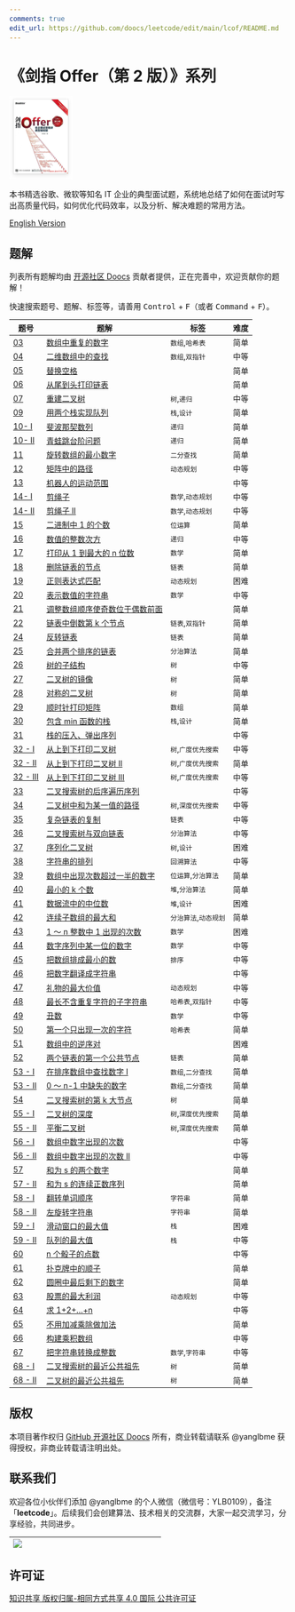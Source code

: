 ```yaml
---
comments: true
edit_url: https://github.com/doocs/leetcode/edit/main/lcof/README.md
---
```


# 《剑指 Offer（第 2 版）》系列

![](./lcof.png)

本书精选谷歌、微软等知名 IT 企业的典型面试题，系统地总结了如何在面试时写出高质量代码，如何优化代码效率，以及分析、解决难题的常用方法。

[English Version](/lcof/README_EN.md)

## 题解

列表所有题解均由 [开源社区 Doocs](https://github.com/doocs) 贡献者提供，正在完善中，欢迎贡献你的题解！

快速搜索题号、题解、标签等，请善用 <kbd>Control</kbd> + <kbd>F</kbd>（或者 <kbd>Command</kbd> + <kbd>F</kbd>）。

| 题号                                                                                                 | 题解                                                                                                                                                                                                                       | 标签                  | 难度 |
| ---------------------------------------------------------------------------------------------------- | -------------------------------------------------------------------------------------------------------------------------------------------------------------------------------------------------------------------------- | --------------------- | ---- |
| [03](https://leetcode.cn/problems/shu-zu-zhong-zhong-fu-de-shu-zi-lcof)                              | [数组中重复的数字](/lcof/%E9%9D%A2%E8%AF%95%E9%A2%9803.%20%E6%95%B0%E7%BB%84%E4%B8%AD%E9%87%8D%E5%A4%8D%E7%9A%84%E6%95%B0%E5%AD%97/README.md)                                                                              | `数组`,`哈希表`       | 简单 |
| [04](https://leetcode.cn/problems/er-wei-shu-zu-zhong-de-cha-zhao-lcof)                              | [二维数组中的查找](/lcof/%E9%9D%A2%E8%AF%95%E9%A2%9804.%20%E4%BA%8C%E7%BB%B4%E6%95%B0%E7%BB%84%E4%B8%AD%E7%9A%84%E6%9F%A5%E6%89%BE/README.md)                                                                              | `数组`,`双指针`       | 中等 |
| [05](https://leetcode.cn/problems/ti-huan-kong-ge-lcof)                                              | [替换空格](/lcof/%E9%9D%A2%E8%AF%95%E9%A2%9805.%20%E6%9B%BF%E6%8D%A2%E7%A9%BA%E6%A0%BC/README.md)                                                                                                                          |                       | 简单 |
| [06](https://leetcode.cn/problems/cong-wei-dao-tou-da-yin-lian-biao-lcof)                            | [从尾到头打印链表](/lcof/%E9%9D%A2%E8%AF%95%E9%A2%9806.%20%E4%BB%8E%E5%B0%BE%E5%88%B0%E5%A4%B4%E6%89%93%E5%8D%B0%E9%93%BE%E8%A1%A8/README.md)                                                                              |                       | 简单 |
| [07](https://leetcode.cn/problems/zhong-jian-er-cha-shu-lcof)                                        | [重建二叉树](/lcof/%E9%9D%A2%E8%AF%95%E9%A2%9807.%20%E9%87%8D%E5%BB%BA%E4%BA%8C%E5%8F%89%E6%A0%91/README.md)                                                                                                               | `树`,`递归`           | 中等 |
| [09](https://leetcode.cn/problems/yong-liang-ge-zhan-shi-xian-dui-lie-lcof)                          | [用两个栈实现队列](/lcof/%E9%9D%A2%E8%AF%95%E9%A2%9809.%20%E7%94%A8%E4%B8%A4%E4%B8%AA%E6%A0%88%E5%AE%9E%E7%8E%B0%E9%98%9F%E5%88%97/README.md)                                                                              | `栈`,`设计`           | 简单 |
| [10- I](https://leetcode.cn/problems/fei-bo-na-qi-shu-lie-lcof)                                      | [斐波那契数列](/lcof/%E9%9D%A2%E8%AF%95%E9%A2%9810-%20I.%20%E6%96%90%E6%B3%A2%E9%82%A3%E5%A5%91%E6%95%B0%E5%88%97/README.md)                                                                                               | `递归`                | 简单 |
| [10- II](https://leetcode.cn/problems/qing-wa-tiao-tai-jie-wen-ti-lcof)                              | [青蛙跳台阶问题](/lcof/%E9%9D%A2%E8%AF%95%E9%A2%9810-%20II.%20%E9%9D%92%E8%9B%99%E8%B7%B3%E5%8F%B0%E9%98%B6%E9%97%AE%E9%A2%98/README.md)                                                                                   | `递归`                | 简单 |
| [11](https://leetcode.cn/problems/xuan-zhuan-shu-zu-de-zui-xiao-shu-zi-lcof)                         | [旋转数组的最小数字](/lcof/%E9%9D%A2%E8%AF%95%E9%A2%9811.%20%E6%97%8B%E8%BD%AC%E6%95%B0%E7%BB%84%E7%9A%84%E6%9C%80%E5%B0%8F%E6%95%B0%E5%AD%97/README.md)                                                                   | `二分查找`            | 简单 |
| [12](https://leetcode.cn/problems/ju-zhen-zhong-de-lu-jing-lcof)                                     | [矩阵中的路径](/lcof/%E9%9D%A2%E8%AF%95%E9%A2%9812.%20%E7%9F%A9%E9%98%B5%E4%B8%AD%E7%9A%84%E8%B7%AF%E5%BE%84/README.md)                                                                                                    | `动态规划`            | 中等 |
| [13](https://leetcode.cn/problems/ji-qi-ren-de-yun-dong-fan-wei-lcof)                                | [机器人的运动范围](/lcof/%E9%9D%A2%E8%AF%95%E9%A2%9813.%20%E6%9C%BA%E5%99%A8%E4%BA%BA%E7%9A%84%E8%BF%90%E5%8A%A8%E8%8C%83%E5%9B%B4/README.md)                                                                              |                       | 中等 |
| [14- I](https://leetcode.cn/problems/jian-sheng-zi-lcof)                                             | [剪绳子](/lcof/%E9%9D%A2%E8%AF%95%E9%A2%9814-%20I.%20%E5%89%AA%E7%BB%B3%E5%AD%90/README.md)                                                                                                                                | `数学`,`动态规划`     | 中等 |
| [14- II](https://leetcode.cn/problems/jian-sheng-zi-ii-lcof)                                         | [剪绳子 II](/lcof/%E9%9D%A2%E8%AF%95%E9%A2%9814-%20II.%20%E5%89%AA%E7%BB%B3%E5%AD%90%20II/README.md)                                                                                                                       | `数学`,`动态规划`     | 中等 |
| [15](https://leetcode.cn/problems/er-jin-zhi-zhong-1de-ge-shu-lcof)                                  | [二进制中 1 的个数](/lcof/%E9%9D%A2%E8%AF%95%E9%A2%9815.%20%E4%BA%8C%E8%BF%9B%E5%88%B6%E4%B8%AD1%E7%9A%84%E4%B8%AA%E6%95%B0/README.md)                                                                                     | `位运算`              | 简单 |
| [16](https://leetcode.cn/problems/shu-zhi-de-zheng-shu-ci-fang-lcof)                                 | [数值的整数次方](/lcof/%E9%9D%A2%E8%AF%95%E9%A2%9816.%20%E6%95%B0%E5%80%BC%E7%9A%84%E6%95%B4%E6%95%B0%E6%AC%A1%E6%96%B9/README.md)                                                                                         | `递归`                | 中等 |
| [17](https://leetcode.cn/problems/da-yin-cong-1dao-zui-da-de-nwei-shu-lcof)                          | [打印从 1 到最大的 n 位数](/lcof/%E9%9D%A2%E8%AF%95%E9%A2%9817.%20%E6%89%93%E5%8D%B0%E4%BB%8E1%E5%88%B0%E6%9C%80%E5%A4%A7%E7%9A%84n%E4%BD%8D%E6%95%B0/README.md)                                                           | `数学`                | 简单 |
| [18](https://leetcode.cn/problems/shan-chu-lian-biao-de-jie-dian-lcof)                               | [删除链表的节点](/lcof/%E9%9D%A2%E8%AF%95%E9%A2%9818.%20%E5%88%A0%E9%99%A4%E9%93%BE%E8%A1%A8%E7%9A%84%E8%8A%82%E7%82%B9/README.md)                                                                                         | `链表`                | 简单 |
| [19](https://leetcode.cn/problems/zheng-ze-biao-da-shi-pi-pei-lcof)                                  | [正则表达式匹配](/lcof/%E9%9D%A2%E8%AF%95%E9%A2%9819.%20%E6%AD%A3%E5%88%99%E8%A1%A8%E8%BE%BE%E5%BC%8F%E5%8C%B9%E9%85%8D/README.md)                                                                                         | `动态规划`            | 困难 |
| [20](https://leetcode.cn/problems/biao-shi-shu-zhi-de-zi-fu-chuan-lcof)                              | [表示数值的字符串](/lcof/%E9%9D%A2%E8%AF%95%E9%A2%9820.%20%E8%A1%A8%E7%A4%BA%E6%95%B0%E5%80%BC%E7%9A%84%E5%AD%97%E7%AC%A6%E4%B8%B2/README.md)                                                                              | `数学`                | 中等 |
| [21](https://leetcode.cn/problems/diao-zheng-shu-zu-shun-xu-shi-qi-shu-wei-yu-ou-shu-qian-mian-lcof) | [调整数组顺序使奇数位于偶数前面](/lcof/%E9%9D%A2%E8%AF%95%E9%A2%9821.%20%E8%B0%83%E6%95%B4%E6%95%B0%E7%BB%84%E9%A1%BA%E5%BA%8F%E4%BD%BF%E5%A5%87%E6%95%B0%E4%BD%8D%E4%BA%8E%E5%81%B6%E6%95%B0%E5%89%8D%E9%9D%A2/README.md) |                       | 简单 |
| [22](https://leetcode.cn/problems/lian-biao-zhong-dao-shu-di-kge-jie-dian-lcof)                      | [链表中倒数第 k 个节点](/lcof/%E9%9D%A2%E8%AF%95%E9%A2%9822.%20%E9%93%BE%E8%A1%A8%E4%B8%AD%E5%80%92%E6%95%B0%E7%AC%ACk%E4%B8%AA%E8%8A%82%E7%82%B9/README.md)                                                               | `链表`,`双指针`       | 简单 |
| [24](https://leetcode.cn/problems/fan-zhuan-lian-biao-lcof)                                          | [反转链表](/lcof/%E9%9D%A2%E8%AF%95%E9%A2%9824.%20%E5%8F%8D%E8%BD%AC%E9%93%BE%E8%A1%A8/README.md)                                                                                                                          | `链表`                | 简单 |
| [25](https://leetcode.cn/problems/he-bing-liang-ge-pai-xu-de-lian-biao-lcof)                         | [合并两个排序的链表](/lcof/%E9%9D%A2%E8%AF%95%E9%A2%9825.%20%E5%90%88%E5%B9%B6%E4%B8%A4%E4%B8%AA%E6%8E%92%E5%BA%8F%E7%9A%84%E9%93%BE%E8%A1%A8/README.md)                                                                   | `分治算法`            | 简单 |
| [26](https://leetcode.cn/problems/shu-de-zi-jie-gou-lcof)                                            | [树的子结构](/lcof/%E9%9D%A2%E8%AF%95%E9%A2%9826.%20%E6%A0%91%E7%9A%84%E5%AD%90%E7%BB%93%E6%9E%84/README.md)                                                                                                               | `树`                  | 中等 |
| [27](https://leetcode.cn/problems/er-cha-shu-de-jing-xiang-lcof)                                     | [二叉树的镜像](/lcof/%E9%9D%A2%E8%AF%95%E9%A2%9827.%20%E4%BA%8C%E5%8F%89%E6%A0%91%E7%9A%84%E9%95%9C%E5%83%8F/README.md)                                                                                                    | `树`                  | 简单 |
| [28](https://leetcode.cn/problems/dui-cheng-de-er-cha-shu-lcof)                                      | [对称的二叉树](/lcof/%E9%9D%A2%E8%AF%95%E9%A2%9828.%20%E5%AF%B9%E7%A7%B0%E7%9A%84%E4%BA%8C%E5%8F%89%E6%A0%91/README.md)                                                                                                    | `树`                  | 简单 |
| [29](https://leetcode.cn/problems/shun-shi-zhen-da-yin-ju-zhen-lcof)                                 | [顺时针打印矩阵](/lcof/%E9%9D%A2%E8%AF%95%E9%A2%9829.%20%E9%A1%BA%E6%97%B6%E9%92%88%E6%89%93%E5%8D%B0%E7%9F%A9%E9%98%B5/README.md)                                                                                         | `数组`                | 简单 |
| [30](https://leetcode.cn/problems/bao-han-minhan-shu-de-zhan-lcof)                                   | [包含 min 函数的栈](/lcof/%E9%9D%A2%E8%AF%95%E9%A2%9830.%20%E5%8C%85%E5%90%ABmin%E5%87%BD%E6%95%B0%E7%9A%84%E6%A0%88/README.md)                                                                                            | `栈`,`设计`           | 简单 |
| [31](https://leetcode.cn/problems/zhan-de-ya-ru-dan-chu-xu-lie-lcof)                                 | [栈的压入、弹出序列](/lcof/%E9%9D%A2%E8%AF%95%E9%A2%9831.%20%E6%A0%88%E7%9A%84%E5%8E%8B%E5%85%A5%E3%80%81%E5%BC%B9%E5%87%BA%E5%BA%8F%E5%88%97/README.md)                                                                   |                       | 中等 |
| [32 - I](https://leetcode.cn/problems/cong-shang-dao-xia-da-yin-er-cha-shu-lcof)                     | [从上到下打印二叉树](/lcof/%E9%9D%A2%E8%AF%95%E9%A2%9832%20-%20I.%20%E4%BB%8E%E4%B8%8A%E5%88%B0%E4%B8%8B%E6%89%93%E5%8D%B0%E4%BA%8C%E5%8F%89%E6%A0%91/README.md)                                                           | `树`,`广度优先搜索`   | 中等 |
| [32 - II](https://leetcode.cn/problems/cong-shang-dao-xia-da-yin-er-cha-shu-ii-lcof)                 | [从上到下打印二叉树 II](/lcof/%E9%9D%A2%E8%AF%95%E9%A2%9832%20-%20II.%20%E4%BB%8E%E4%B8%8A%E5%88%B0%E4%B8%8B%E6%89%93%E5%8D%B0%E4%BA%8C%E5%8F%89%E6%A0%91%20II/README.md)                                                  | `树`,`广度优先搜索`   | 简单 |
| [32 - III](https://leetcode.cn/problems/cong-shang-dao-xia-da-yin-er-cha-shu-iii-lcof)               | [从上到下打印二叉树 III](/lcof/%E9%9D%A2%E8%AF%95%E9%A2%9832%20-%20III.%20%E4%BB%8E%E4%B8%8A%E5%88%B0%E4%B8%8B%E6%89%93%E5%8D%B0%E4%BA%8C%E5%8F%89%E6%A0%91%20III/README.md)                                               | `树`,`广度优先搜索`   | 中等 |
| [33](https://leetcode.cn/problems/er-cha-sou-suo-shu-de-hou-xu-bian-li-xu-lie-lcof)                  | [二叉搜索树的后序遍历序列](/lcof/%E9%9D%A2%E8%AF%95%E9%A2%9833.%20%E4%BA%8C%E5%8F%89%E6%90%9C%E7%B4%A2%E6%A0%91%E7%9A%84%E5%90%8E%E5%BA%8F%E9%81%8D%E5%8E%86%E5%BA%8F%E5%88%97/README.md)                                  |                       | 中等 |
| [34](https://leetcode.cn/problems/er-cha-shu-zhong-he-wei-mou-yi-zhi-de-lu-jing-lcof)                | [二叉树中和为某一值的路径](/lcof/%E9%9D%A2%E8%AF%95%E9%A2%9834.%20%E4%BA%8C%E5%8F%89%E6%A0%91%E4%B8%AD%E5%92%8C%E4%B8%BA%E6%9F%90%E4%B8%80%E5%80%BC%E7%9A%84%E8%B7%AF%E5%BE%84/README.md)                                  | `树`,`深度优先搜索`   | 中等 |
| [35](https://leetcode.cn/problems/fu-za-lian-biao-de-fu-zhi-lcof)                                    | [复杂链表的复制](/lcof/%E9%9D%A2%E8%AF%95%E9%A2%9835.%20%E5%A4%8D%E6%9D%82%E9%93%BE%E8%A1%A8%E7%9A%84%E5%A4%8D%E5%88%B6/README.md)                                                                                         | `链表`                | 中等 |
| [36](https://leetcode.cn/problems/er-cha-sou-suo-shu-yu-shuang-xiang-lian-biao-lcof)                 | [二叉搜索树与双向链表](/lcof/%E9%9D%A2%E8%AF%95%E9%A2%9836.%20%E4%BA%8C%E5%8F%89%E6%90%9C%E7%B4%A2%E6%A0%91%E4%B8%8E%E5%8F%8C%E5%90%91%E9%93%BE%E8%A1%A8/README.md)                                                        | `分治算法`            | 中等 |
| [37](https://leetcode.cn/problems/xu-lie-hua-er-cha-shu-lcof)                                        | [序列化二叉树](/lcof/%E9%9D%A2%E8%AF%95%E9%A2%9837.%20%E5%BA%8F%E5%88%97%E5%8C%96%E4%BA%8C%E5%8F%89%E6%A0%91/README.md)                                                                                                    | `树`,`设计`           | 困难 |
| [38](https://leetcode.cn/problems/zi-fu-chuan-de-pai-lie-lcof)                                       | [字符串的排列](/lcof/%E9%9D%A2%E8%AF%95%E9%A2%9838.%20%E5%AD%97%E7%AC%A6%E4%B8%B2%E7%9A%84%E6%8E%92%E5%88%97/README.md)                                                                                                    | `回溯算法`            | 中等 |
| [39](https://leetcode.cn/problems/shu-zu-zhong-chu-xian-ci-shu-chao-guo-yi-ban-de-shu-zi-lcof)       | [数组中出现次数超过一半的数字](/lcof/%E9%9D%A2%E8%AF%95%E9%A2%9839.%20%E6%95%B0%E7%BB%84%E4%B8%AD%E5%87%BA%E7%8E%B0%E6%AC%A1%E6%95%B0%E8%B6%85%E8%BF%87%E4%B8%80%E5%8D%8A%E7%9A%84%E6%95%B0%E5%AD%97/README.md)            | `位运算`,`分治算法`   | 简单 |
| [40](https://leetcode.cn/problems/zui-xiao-de-kge-shu-lcof)                                          | [最小的 k 个数](/lcof/%E9%9D%A2%E8%AF%95%E9%A2%9840.%20%E6%9C%80%E5%B0%8F%E7%9A%84k%E4%B8%AA%E6%95%B0/README.md)                                                                                                           | `堆`,`分治算法`       | 简单 |
| [41](https://leetcode.cn/problems/shu-ju-liu-zhong-de-zhong-wei-shu-lcof)                            | [数据流中的中位数](/lcof/%E9%9D%A2%E8%AF%95%E9%A2%9841.%20%E6%95%B0%E6%8D%AE%E6%B5%81%E4%B8%AD%E7%9A%84%E4%B8%AD%E4%BD%8D%E6%95%B0/README.md)                                                                              | `堆`,`设计`           | 困难 |
| [42](https://leetcode.cn/problems/lian-xu-zi-shu-zu-de-zui-da-he-lcof)                               | [连续子数组的最大和](/lcof/%E9%9D%A2%E8%AF%95%E9%A2%9842.%20%E8%BF%9E%E7%BB%AD%E5%AD%90%E6%95%B0%E7%BB%84%E7%9A%84%E6%9C%80%E5%A4%A7%E5%92%8C/README.md)                                                                   | `分治算法`,`动态规划` | 简单 |
| [43](https://leetcode.cn/problems/1nzheng-shu-zhong-1chu-xian-de-ci-shu-lcof)                        | [1 ～ n 整数中 1 出现的次数](/lcof/%E9%9D%A2%E8%AF%95%E9%A2%9843.%201%EF%BD%9En%E6%95%B4%E6%95%B0%E4%B8%AD1%E5%87%BA%E7%8E%B0%E7%9A%84%E6%AC%A1%E6%95%B0/README.md)                                                        | `数学`                | 困难 |
| [44](https://leetcode.cn/problems/shu-zi-xu-lie-zhong-mou-yi-wei-de-shu-zi-lcof)                     | [数字序列中某一位的数字](/lcof/%E9%9D%A2%E8%AF%95%E9%A2%9844.%20%E6%95%B0%E5%AD%97%E5%BA%8F%E5%88%97%E4%B8%AD%E6%9F%90%E4%B8%80%E4%BD%8D%E7%9A%84%E6%95%B0%E5%AD%97/README.md)                                             | `数学`                | 中等 |
| [45](https://leetcode.cn/problems/ba-shu-zu-pai-cheng-zui-xiao-de-shu-lcof)                          | [把数组排成最小的数](/lcof/%E9%9D%A2%E8%AF%95%E9%A2%9845.%20%E6%8A%8A%E6%95%B0%E7%BB%84%E6%8E%92%E6%88%90%E6%9C%80%E5%B0%8F%E7%9A%84%E6%95%B0/README.md)                                                                   | `排序`                | 中等 |
| [46](https://leetcode.cn/problems/ba-shu-zi-fan-yi-cheng-zi-fu-chuan-lcof)                           | [把数字翻译成字符串](/lcof/%E9%9D%A2%E8%AF%95%E9%A2%9846.%20%E6%8A%8A%E6%95%B0%E5%AD%97%E7%BF%BB%E8%AF%91%E6%88%90%E5%AD%97%E7%AC%A6%E4%B8%B2/README.md)                                                                   |                       | 中等 |
| [47](https://leetcode.cn/problems/li-wu-de-zui-da-jie-zhi-lcof)                                      | [礼物的最大价值](/lcof/%E9%9D%A2%E8%AF%95%E9%A2%9847.%20%E7%A4%BC%E7%89%A9%E7%9A%84%E6%9C%80%E5%A4%A7%E4%BB%B7%E5%80%BC/README.md)                                                                                         | `动态规划`            | 中等 |
| [48](https://leetcode.cn/problems/zui-chang-bu-han-zhong-fu-zi-fu-de-zi-zi-fu-chuan-lcof)            | [最长不含重复字符的子字符串](/lcof/%E9%9D%A2%E8%AF%95%E9%A2%9848.%20%E6%9C%80%E9%95%BF%E4%B8%8D%E5%90%AB%E9%87%8D%E5%A4%8D%E5%AD%97%E7%AC%A6%E7%9A%84%E5%AD%90%E5%AD%97%E7%AC%A6%E4%B8%B2/README.md)                       | `哈希表`,`双指针`     | 中等 |
| [49](https://leetcode.cn/problems/chou-shu-lcof)                                                     | [丑数](/lcof/%E9%9D%A2%E8%AF%95%E9%A2%9849.%20%E4%B8%91%E6%95%B0/README.md)                                                                                                                                                | `数学`                | 中等 |
| [50](https://leetcode.cn/problems/di-yi-ge-zhi-chu-xian-yi-ci-de-zi-fu-lcof)                         | [第一个只出现一次的字符](/lcof/%E9%9D%A2%E8%AF%95%E9%A2%9850.%20%E7%AC%AC%E4%B8%80%E4%B8%AA%E5%8F%AA%E5%87%BA%E7%8E%B0%E4%B8%80%E6%AC%A1%E7%9A%84%E5%AD%97%E7%AC%A6/README.md)                                             | `哈希表`              | 简单 |
| [51](https://leetcode.cn/problems/shu-zu-zhong-de-ni-xu-dui-lcof)                                    | [数组中的逆序对](/lcof/%E9%9D%A2%E8%AF%95%E9%A2%9851.%20%E6%95%B0%E7%BB%84%E4%B8%AD%E7%9A%84%E9%80%86%E5%BA%8F%E5%AF%B9/README.md)                                                                                         |                       | 困难 |
| [52](https://leetcode.cn/problems/liang-ge-lian-biao-de-di-yi-ge-gong-gong-jie-dian-lcof)            | [两个链表的第一个公共节点](/lcof/%E9%9D%A2%E8%AF%95%E9%A2%9852.%20%E4%B8%A4%E4%B8%AA%E9%93%BE%E8%A1%A8%E7%9A%84%E7%AC%AC%E4%B8%80%E4%B8%AA%E5%85%AC%E5%85%B1%E8%8A%82%E7%82%B9/README.md)                                  | `链表`                | 简单 |
| [53 - I](https://leetcode.cn/problems/zai-pai-xu-shu-zu-zhong-cha-zhao-shu-zi-lcof)                  | [在排序数组中查找数字 I](/lcof/%E9%9D%A2%E8%AF%95%E9%A2%9853%20-%20I.%20%E5%9C%A8%E6%8E%92%E5%BA%8F%E6%95%B0%E7%BB%84%E4%B8%AD%E6%9F%A5%E6%89%BE%E6%95%B0%E5%AD%97%20I/README.md)                                          | `数组`,`二分查找`     | 简单 |
| [53 - II](https://leetcode.cn/problems/que-shi-de-shu-zi-lcof)                                       | [0 ～ n-1 中缺失的数字](/lcof/%E9%9D%A2%E8%AF%95%E9%A2%9853%20-%20II.%200%EF%BD%9En-1%E4%B8%AD%E7%BC%BA%E5%A4%B1%E7%9A%84%E6%95%B0%E5%AD%97/README.md)                                                                     | `数组`,`二分查找`     | 简单 |
| [54](https://leetcode.cn/problems/er-cha-sou-suo-shu-de-di-kda-jie-dian-lcof)                        | [二叉搜索树的第 k 大节点](/lcof/%E9%9D%A2%E8%AF%95%E9%A2%9854.%20%E4%BA%8C%E5%8F%89%E6%90%9C%E7%B4%A2%E6%A0%91%E7%9A%84%E7%AC%ACk%E5%A4%A7%E8%8A%82%E7%82%B9/README.md)                                                    | `树`                  | 简单 |
| [55 - I](https://leetcode.cn/problems/er-cha-shu-de-shen-du-lcof)                                    | [二叉树的深度](/lcof/%E9%9D%A2%E8%AF%95%E9%A2%9855%20-%20I.%20%E4%BA%8C%E5%8F%89%E6%A0%91%E7%9A%84%E6%B7%B1%E5%BA%A6/README.md)                                                                                            | `树`,`深度优先搜索`   | 简单 |
| [55 - II](https://leetcode.cn/problems/ping-heng-er-cha-shu-lcof)                                    | [平衡二叉树](/lcof/%E9%9D%A2%E8%AF%95%E9%A2%9855%20-%20II.%20%E5%B9%B3%E8%A1%A1%E4%BA%8C%E5%8F%89%E6%A0%91/README.md)                                                                                                      | `树`,`深度优先搜索`   | 简单 |
| [56 - I](https://leetcode.cn/problems/shu-zu-zhong-shu-zi-chu-xian-de-ci-shu-lcof)                   | [数组中数字出现的次数](/lcof/%E9%9D%A2%E8%AF%95%E9%A2%9856%20-%20I.%20%E6%95%B0%E7%BB%84%E4%B8%AD%E6%95%B0%E5%AD%97%E5%87%BA%E7%8E%B0%E7%9A%84%E6%AC%A1%E6%95%B0/README.md)                                                |                       | 中等 |
| [56 - II](https://leetcode.cn/problems/shu-zu-zhong-shu-zi-chu-xian-de-ci-shu-ii-lcof)               | [数组中数字出现的次数 II](/lcof/%E9%9D%A2%E8%AF%95%E9%A2%9856%20-%20II.%20%E6%95%B0%E7%BB%84%E4%B8%AD%E6%95%B0%E5%AD%97%E5%87%BA%E7%8E%B0%E7%9A%84%E6%AC%A1%E6%95%B0%20II/README.md)                                       |                       | 中等 |
| [57](https://leetcode.cn/problems/he-wei-sde-liang-ge-shu-zi-lcof)                                   | [和为 s 的两个数字](/lcof/%E9%9D%A2%E8%AF%95%E9%A2%9857.%20%E5%92%8C%E4%B8%BAs%E7%9A%84%E4%B8%A4%E4%B8%AA%E6%95%B0%E5%AD%97/README.md)                                                                                     |                       | 简单 |
| [57 - II](https://leetcode.cn/problems/he-wei-sde-lian-xu-zheng-shu-xu-lie-lcof)                     | [和为 s 的连续正数序列](/lcof/%E9%9D%A2%E8%AF%95%E9%A2%9857%20-%20II.%20%E5%92%8C%E4%B8%BAs%E7%9A%84%E8%BF%9E%E7%BB%AD%E6%AD%A3%E6%95%B0%E5%BA%8F%E5%88%97/README.md)                                                      |                       | 简单 |
| [58 - I](https://leetcode.cn/problems/fan-zhuan-dan-ci-shun-xu-lcof)                                 | [翻转单词顺序](/lcof/%E9%9D%A2%E8%AF%95%E9%A2%9858%20-%20I.%20%E7%BF%BB%E8%BD%AC%E5%8D%95%E8%AF%8D%E9%A1%BA%E5%BA%8F/README.md)                                                                                            | `字符串`              | 简单 |
| [58 - II](https://leetcode.cn/problems/zuo-xuan-zhuan-zi-fu-chuan-lcof)                              | [左旋转字符串](/lcof/%E9%9D%A2%E8%AF%95%E9%A2%9858%20-%20II.%20%E5%B7%A6%E6%97%8B%E8%BD%AC%E5%AD%97%E7%AC%A6%E4%B8%B2/README.md)                                                                                           | `字符串`              | 简单 |
| [59 - I](https://leetcode.cn/problems/hua-dong-chuang-kou-de-zui-da-zhi-lcof)                        | [滑动窗口的最大值](/lcof/%E9%9D%A2%E8%AF%95%E9%A2%9859%20-%20I.%20%E6%BB%91%E5%8A%A8%E7%AA%97%E5%8F%A3%E7%9A%84%E6%9C%80%E5%A4%A7%E5%80%BC/README.md)                                                                      | `栈`                  | 困难 |
| [59 - II](https://leetcode.cn/problems/dui-lie-de-zui-da-zhi-lcof)                                   | [队列的最大值](/lcof/%E9%9D%A2%E8%AF%95%E9%A2%9859%20-%20II.%20%E9%98%9F%E5%88%97%E7%9A%84%E6%9C%80%E5%A4%A7%E5%80%BC/README.md)                                                                                           | `栈`                  | 中等 |
| [60](https://leetcode.cn/problems/nge-tou-zi-de-dian-shu-lcof)                                       | [n 个骰子的点数](/lcof/%E9%9D%A2%E8%AF%95%E9%A2%9860.%20n%E4%B8%AA%E9%AA%B0%E5%AD%90%E7%9A%84%E7%82%B9%E6%95%B0/README.md)                                                                                                 |                       | 中等 |
| [61](https://leetcode.cn/problems/bu-ke-pai-zhong-de-shun-zi-lcof)                                   | [扑克牌中的顺子](/lcof/%E9%9D%A2%E8%AF%95%E9%A2%9861.%20%E6%89%91%E5%85%8B%E7%89%8C%E4%B8%AD%E7%9A%84%E9%A1%BA%E5%AD%90/README.md)                                                                                         |                       | 简单 |
| [62](https://leetcode.cn/problems/yuan-quan-zhong-zui-hou-sheng-xia-de-shu-zi-lcof)                  | [圆圈中最后剩下的数字](/lcof/%E9%9D%A2%E8%AF%95%E9%A2%9862.%20%E5%9C%86%E5%9C%88%E4%B8%AD%E6%9C%80%E5%90%8E%E5%89%A9%E4%B8%8B%E7%9A%84%E6%95%B0%E5%AD%97/README.md)                                                        |                       | 简单 |
| [63](https://leetcode.cn/problems/gu-piao-de-zui-da-li-run-lcof)                                     | [股票的最大利润](/lcof/%E9%9D%A2%E8%AF%95%E9%A2%9863.%20%E8%82%A1%E7%A5%A8%E7%9A%84%E6%9C%80%E5%A4%A7%E5%88%A9%E6%B6%A6/README.md)                                                                                         | `动态规划`            | 中等 |
| [64](https://leetcode.cn/problems/qiu-12n-lcof)                                                      | [求 1+2+…+n](/lcof/%E9%9D%A2%E8%AF%95%E9%A2%9864.%20%E6%B1%821%2B2%2B%E2%80%A6%2Bn/README.md)                                                                                                                              |                       | 中等 |
| [65](https://leetcode.cn/problems/bu-yong-jia-jian-cheng-chu-zuo-jia-fa-lcof)                        | [不用加减乘除做加法](/lcof/%E9%9D%A2%E8%AF%95%E9%A2%9865.%20%E4%B8%8D%E7%94%A8%E5%8A%A0%E5%87%8F%E4%B9%98%E9%99%A4%E5%81%9A%E5%8A%A0%E6%B3%95/README.md)                                                                   |                       | 简单 |
| [66](https://leetcode.cn/problems/gou-jian-cheng-ji-shu-zu-lcof)                                     | [构建乘积数组](/lcof/%E9%9D%A2%E8%AF%95%E9%A2%9866.%20%E6%9E%84%E5%BB%BA%E4%B9%98%E7%A7%AF%E6%95%B0%E7%BB%84/README.md)                                                                                                    |                       | 中等 |
| [67](https://leetcode.cn/problems/ba-zi-fu-chuan-zhuan-huan-cheng-zheng-shu-lcof)                    | [把字符串转换成整数](/lcof/%E9%9D%A2%E8%AF%95%E9%A2%9867.%20%E6%8A%8A%E5%AD%97%E7%AC%A6%E4%B8%B2%E8%BD%AC%E6%8D%A2%E6%88%90%E6%95%B4%E6%95%B0/README.md)                                                                   | `数学`,`字符串`       | 中等 |
| [68 - I](https://leetcode.cn/problems/er-cha-sou-suo-shu-de-zui-jin-gong-gong-zu-xian-lcof)          | [二叉搜索树的最近公共祖先](/lcof/%E9%9D%A2%E8%AF%95%E9%A2%9868%20-%20I.%20%E4%BA%8C%E5%8F%89%E6%90%9C%E7%B4%A2%E6%A0%91%E7%9A%84%E6%9C%80%E8%BF%91%E5%85%AC%E5%85%B1%E7%A5%96%E5%85%88/README.md)                          | `树`                  | 简单 |
| [68 - II](https://leetcode.cn/problems/er-cha-shu-de-zui-jin-gong-gong-zu-xian-lcof)                 | [二叉树的最近公共祖先](/lcof/%E9%9D%A2%E8%AF%95%E9%A2%9868%20-%20II.%20%E4%BA%8C%E5%8F%89%E6%A0%91%E7%9A%84%E6%9C%80%E8%BF%91%E5%85%AC%E5%85%B1%E7%A5%96%E5%85%88/README.md)                                               | `树`                  | 简单 |

## 版权

本项目著作权归 [GitHub 开源社区 Doocs](https://github.com/doocs) 所有，商业转载请联系 @yanglbme 获得授权，非商业转载请注明出处。

## 联系我们

欢迎各位小伙伴们添加 @yanglbme 的个人微信（微信号：YLB0109），备注 「**leetcode**」。后续我们会创建算法、技术相关的交流群，大家一起交流学习，分享经验，共同进步。

| <img src="https://cdn-doocs.oss-cn-shenzhen.aliyuncs.com/gh/doocs/images/qrcode-for-yanglbme.png" width="260px" align="left"/> |
| ------------------------------------------------------------------------------------------------------------------------------ |

## 许可证

<a rel="license" href="http://creativecommons.org/licenses/by-sa/4.0/">知识共享 版权归属-相同方式共享 4.0 国际 公共许可证</a>
